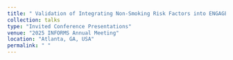 ```yaml
---
title: " Validation of Integrating Non-Smoking Risk Factors into ENGAGE Using the NLST Dataset"
collection: talks
type: "Invited Conference Presentations"
venue: "2025 INFORMS Annual Meeting"
location: "Atlanta, GA, USA"
permalink: " "
---
```

